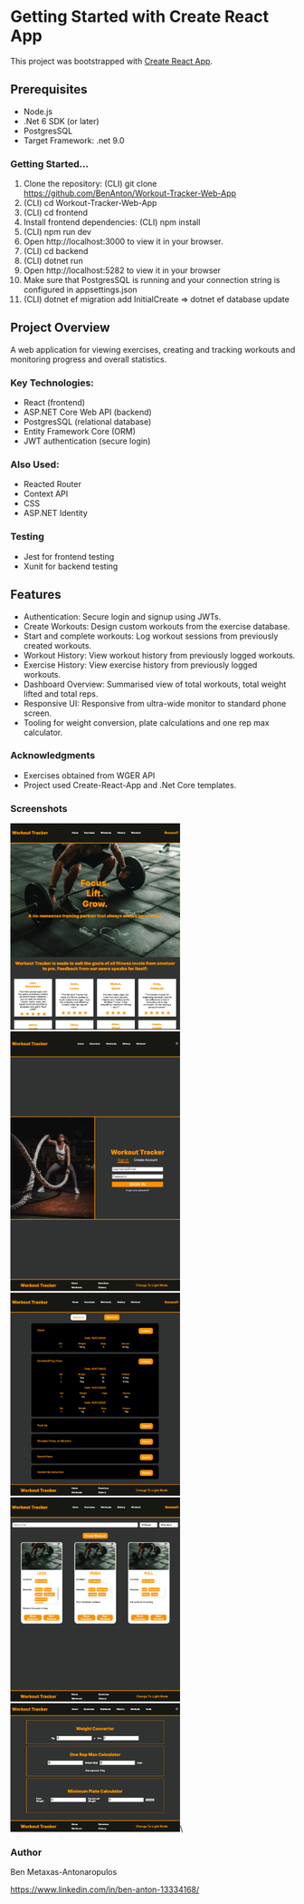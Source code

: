 # Getting Started with Create React App

This project was bootstrapped with [Create React App](https://github.com/facebook/create-react-app).

## Prerequisites

* Node.js
* .Net 6 SDK (or later)
* PostgresSQL
* Target Framework: .net 9.0

### Getting Started...

1. Clone the repository:  (CLI) git clone https://github.com/BenAnton/Workout-Tracker-Web-App
2. (CLI) cd Workout-Tracker-Web-App
3. (CLI) cd frontend
4. Install frontend dependencies:  (CLI) npm install
5. (CLI) npm run dev
6. Open http://localhost:3000 to view it in your browser.
7. (CLI) cd backend
8. (CLI) dotnet run
9. Open http://localhost:5282 to view it in your browser
10. Make sure that PostgresSQL is running and your connection string is configured in appsettings.json
11. (CLI) dotnet ef migration add InitialCreate => dotnet ef database update

## Project Overview

A web application for viewing exercises, creating and tracking workouts and monitoring progress and overall statistics.

### Key Technologies:

* React (frontend)
* ASP.NET Core Web API (backend)
* PostgresSQL (relational database)
* Entity Framework Core (ORM)
* JWT authentication (secure login)

### Also Used:

* Reacted Router
* Context API
* CSS
* ASP.NET Identity

### Testing

* Jest for frontend testing
* Xunit for backend testing

## Features

* Authentication: Secure login and signup using JWTs.
* Create Workouts: Design custom workouts from the exercise database.
* Start and complete workouts: Log workout sessions from previously created workouts.
* Workout History: View workout history from previously logged workouts.
* Exercise History: View exercise history from previously logged workouts.
* Dashboard Overview: Summarised view of total workouts, total weight lifted and total reps.
* Responsive UI: Responsive from ultra-wide monitor to standard phone screen.
* Tooling for weight conversion, plate calculations and one rep max calculator.

### Acknowledgments

* Exercises obtained from WGER API
* Project used Create-React-App and .Net Core templates.

### Screenshots

<img src="Frontend/public/Screenshots/homepage1.png" width=300/>\
<img src="Frontend/public/Screenshots/login.png" width=300/>\
<img src="Frontend/public/Screenshots/workouthistory.png" width=300/>\
<img src="Frontend/public/Screenshots/workouts.png" width=300/>\
<img src="Frontend/public/Screenshots/tools.png" width=300/>\

### Author

Ben Metaxas-Antonaropulos

https://www.linkedin.com/in/ben-anton-13334168/